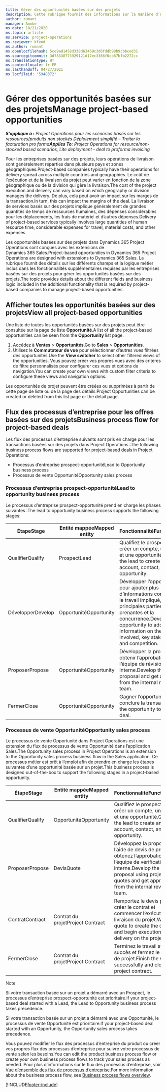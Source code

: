 ```yaml
---
title: Gérer des opportunités basées sur des projets
description: Cette rubrique fournit des informations sur la manière d’utiliser des opportunités liées à des projets.
author: rumant
manager: Annbe
ms.date: 10/21/2020
ms.topic: article
ms.service: project-operations
ms.reviewer: kfend
ms.author: rumant
ms.openlocfilehash: 5ce9ad1458d338d63469c3d6fddb98b9cbbced31
ms.sourcegitcommit: 3d78338773929121d17ec3386f6cb67bfb2272cc
ms.translationtype: HT
ms.contentlocale: fr-FR
ms.lasthandoff: 04/27/2021
ms.locfileid: "5948372"
---
```

# <a name="manage-project-based-opportunities"></a><span data-ttu-id="05d80-103">Gérer des opportunités basées sur des projets</span><span class="sxs-lookup"><span data-stu-id="05d80-103">Manage project-based opportunities</span></span>

<span data-ttu-id="05d80-104">_**S’applique à :** Project Operations pour les scénarios basés sur les ressources/produits non stockés Déploiement simplifié – Traiter la facturation pro forma_</span><span class="sxs-lookup"><span data-stu-id="05d80-104">_**Applies To:** Project Operations for resource/non-stocked based scenarios, Lite deployment - deal to proforma invoicing_</span></span>

<span data-ttu-id="05d80-105">Pour les entreprises basées sur des projets, leurs opérations de livraison sont généralement réparties dans plusieurs pays et zones géographiques.</span><span class="sxs-lookup"><span data-stu-id="05d80-105">Project-based companies typically have their operations for delivery spread across multiple countries and geographies.</span></span> <span data-ttu-id="05d80-106">Le coût de l’exécution et de la livraison du projet peut varier en fonction de la zone géographique ou de la division qui gère la livraison.</span><span class="sxs-lookup"><span data-stu-id="05d80-106">The cost of the project execution and delivery can vary  based on which geography or division manages the delivery.</span></span> <span data-ttu-id="05d80-107">De plus, cela peut avoir un impact sur les marges de la transaction.</span><span class="sxs-lookup"><span data-stu-id="05d80-107">In turn, this can impact the margins of the deal.</span></span> <span data-ttu-id="05d80-108">La livraison de services basés sur des projets implique généralement de grandes quantités de temps de ressources humaines, des dépenses considérables pour les déplacements, les frais de matériel et d’autres dépenses.</span><span class="sxs-lookup"><span data-stu-id="05d80-108">Delivery of project-based services typically involves large quantities of human resource time, considerable expenses for travel, material costs, and other expenses.</span></span>

<span data-ttu-id="05d80-109">Les opportunités basées sur des projets dans Dynamics 365 Project Operations sont conçues avec les extensions de Dynamics 365 Sales.</span><span class="sxs-lookup"><span data-stu-id="05d80-109">Project-based opportunities in Dynamics 365 Project Operations are designed with extensions to Dynamics 365 Sales.</span></span> <span data-ttu-id="05d80-110">La rubrique fournit des détails sur les différents champs et la logique métier inclus dans les fonctionnalités supplémentaires requises par les entreprises basées sur des projets pour gérer les opportunités basées sur des projets.</span><span class="sxs-lookup"><span data-stu-id="05d80-110">The topic provides details about the different fields and business logic included in the additional functionality that is required by project-based companies to manage project-based opportunities.</span></span>

## <a name="view-all-project-based-opportunities"></a><span data-ttu-id="05d80-111">Afficher toutes les opportunités basées sur des projets</span><span class="sxs-lookup"><span data-stu-id="05d80-111">View all project-based opportunities</span></span>

<span data-ttu-id="05d80-112">Une liste de toutes les opportunités basées sur des projets peut être consultée sur la page de liste **Opportunité**.</span><span class="sxs-lookup"><span data-stu-id="05d80-112">A list of all the project-based opportunities can be seen from the **Opportunity** list page.</span></span> 

1. <span data-ttu-id="05d80-113">Accédez à **Ventes** > **Opportunités**.</span><span class="sxs-lookup"><span data-stu-id="05d80-113">Go to **Sales** > **Opportunities**.</span></span>
2. <span data-ttu-id="05d80-114">Utilisez le **Commutateur de vue** pour sélectionner d’autres vues filtrées des opportunités.</span><span class="sxs-lookup"><span data-stu-id="05d80-114">Use the **View switcher** to select other filtered views of the opportunities.</span></span> <span data-ttu-id="05d80-115">Vous pouvez créer vos propres vues avec des critères de filtre personnalisés pour configurer ces vues et options de navigation.</span><span class="sxs-lookup"><span data-stu-id="05d80-115">You can create your own views with custom filter criteria to configure these views and navigation options.</span></span>

<span data-ttu-id="05d80-116">Les opportunités de projet peuvent être créées ou supprimées à partir de cette page de liste ou de la page des détails.</span><span class="sxs-lookup"><span data-stu-id="05d80-116">Project Opportunities can be created or deleted from this list page or the detail page.</span></span>

## <a name="business-process-flow-for-project-based-deals"></a><span data-ttu-id="05d80-117">Flux des processus d’entreprise pour les offres basées sur des projets</span><span class="sxs-lookup"><span data-stu-id="05d80-117">Business process flow for project-based deals</span></span>

<span data-ttu-id="05d80-118">Les flux des processus d’entreprise suivants sont pris en charge pour les transactions basées sur des projets dans Project Operations :</span><span class="sxs-lookup"><span data-stu-id="05d80-118">The following business process flows are supported for project-based deals in Project Operations:</span></span>

- <span data-ttu-id="05d80-119">Processus d’entreprise prospect-opportunité</span><span class="sxs-lookup"><span data-stu-id="05d80-119">Lead to Opportunity business process</span></span>
- <span data-ttu-id="05d80-120">Processus de vente Opportunité</span><span class="sxs-lookup"><span data-stu-id="05d80-120">Opportunity sales process</span></span>

### <a name="lead-to-opportunity-business-process"></a><span data-ttu-id="05d80-121">Processus d’entreprise prospect-opportunité</span><span class="sxs-lookup"><span data-stu-id="05d80-121">Lead to opportunity business process</span></span> 
<span data-ttu-id="05d80-122">Le processus d’entreprise prospect-opportunité prend en charge les phases suivantes :</span><span class="sxs-lookup"><span data-stu-id="05d80-122">The lead to opportunity business process supports the following stages:</span></span>

| <span data-ttu-id="05d80-123">Étape</span><span class="sxs-lookup"><span data-stu-id="05d80-123">Stage</span></span> | <span data-ttu-id="05d80-124">Entité mappée</span><span class="sxs-lookup"><span data-stu-id="05d80-124">Mapped entity</span></span> | <span data-ttu-id="05d80-125">Fonctionnalité</span><span class="sxs-lookup"><span data-stu-id="05d80-125">Functionality</span></span> |
| --- | --- | --- |
| <span data-ttu-id="05d80-126">Qualifier</span><span class="sxs-lookup"><span data-stu-id="05d80-126">Qualify</span></span> | <span data-ttu-id="05d80-127">Prospect</span><span class="sxs-lookup"><span data-stu-id="05d80-127">Lead</span></span> | <span data-ttu-id="05d80-128">Qualifiez le prospect pour créer un compte, un contact et une opportunité.</span><span class="sxs-lookup"><span data-stu-id="05d80-128">Qualify the lead to create an account, contact, and an opportunity.</span></span> |
| <span data-ttu-id="05d80-129">Développer</span><span class="sxs-lookup"><span data-stu-id="05d80-129">Develop</span></span> | <span data-ttu-id="05d80-130">Opportunité</span><span class="sxs-lookup"><span data-stu-id="05d80-130">Opportunity</span></span> | <span data-ttu-id="05d80-131">Développer l’opportunité pour ajouter plus d’informations concernant le travail impliqué, les principales parties prenantes et la concurrence.</span><span class="sxs-lookup"><span data-stu-id="05d80-131">Develop the opportunity to add more information on the work involved, key stakeholders, and competition.</span></span> |
| <span data-ttu-id="05d80-132">Proposer</span><span class="sxs-lookup"><span data-stu-id="05d80-132">Propose</span></span> | <span data-ttu-id="05d80-133">Opportunité</span><span class="sxs-lookup"><span data-stu-id="05d80-133">Opportunity</span></span> | <span data-ttu-id="05d80-134">Développer la proposition et obtenir l’approbation de l’équipe de révision interne.</span><span class="sxs-lookup"><span data-stu-id="05d80-134">Develop the proposal and get approval from the internal review team.</span></span> |
| <span data-ttu-id="05d80-135">Fermer</span><span class="sxs-lookup"><span data-stu-id="05d80-135">Close</span></span> | <span data-ttu-id="05d80-136">Opportunité</span><span class="sxs-lookup"><span data-stu-id="05d80-136">Opportunity</span></span> | <span data-ttu-id="05d80-137">Gagner l’opportunité pour conclure la transaction.</span><span class="sxs-lookup"><span data-stu-id="05d80-137">Win the opportunity to close the deal.</span></span> |

### <a name="opportunity-sales-process"></a><span data-ttu-id="05d80-138">Processus de vente Opportunité</span><span class="sxs-lookup"><span data-stu-id="05d80-138">Opportunity sales process</span></span>
<span data-ttu-id="05d80-139">Le processus de vente Opportunité dans Project Operations est une extension du flux de processus de vente Opportunité dans l’application Sales.</span><span class="sxs-lookup"><span data-stu-id="05d80-139">The Opportunity sales process in Project Operations is an extension to the Opportunity sales process business flow in the Sales application.</span></span> <span data-ttu-id="05d80-140">Ce processus métier est prêt à l’emploi afin de prendre en charge les étapes suivantes d’une opportunité basée sur un projet.</span><span class="sxs-lookup"><span data-stu-id="05d80-140">This business process is designed out-of-the-box to support the following stages in a project-based opportunity.</span></span>

| <span data-ttu-id="05d80-141">Étape</span><span class="sxs-lookup"><span data-stu-id="05d80-141">Stage</span></span> | <span data-ttu-id="05d80-142">Entité mappée</span><span class="sxs-lookup"><span data-stu-id="05d80-142">Mapped entity</span></span> | <span data-ttu-id="05d80-143">Fonctionnalité</span><span class="sxs-lookup"><span data-stu-id="05d80-143">Functionality</span></span> |
| --- | --- | --- |
| <span data-ttu-id="05d80-144">Qualifier</span><span class="sxs-lookup"><span data-stu-id="05d80-144">Qualify</span></span> | <span data-ttu-id="05d80-145">Opportunité</span><span class="sxs-lookup"><span data-stu-id="05d80-145">Opportunity</span></span> | <span data-ttu-id="05d80-146">Qualifiez le prospect pour créer un compte, un contact et une opportunité.</span><span class="sxs-lookup"><span data-stu-id="05d80-146">Qualify the lead to create an account, contact, and an opportunity.</span></span> |
| <span data-ttu-id="05d80-147">Proposer</span><span class="sxs-lookup"><span data-stu-id="05d80-147">Propose</span></span> | <span data-ttu-id="05d80-148">Devis</span><span class="sxs-lookup"><span data-stu-id="05d80-148">Quote</span></span> | <span data-ttu-id="05d80-149">Développez la proposition à l’aide de devis de projet et obtenez l’approbation de l’équipe de vérification interne.</span><span class="sxs-lookup"><span data-stu-id="05d80-149">Develop the proposal using project quotes and get approval from the internal review team.</span></span> |
| <span data-ttu-id="05d80-150">Contrat</span><span class="sxs-lookup"><span data-stu-id="05d80-150">Contract</span></span> | <span data-ttu-id="05d80-151">Contrat du projet</span><span class="sxs-lookup"><span data-stu-id="05d80-151">Project Contract</span></span> | <span data-ttu-id="05d80-152">Remportez le devis pour créer le contrat et commencer l’exécution et la livraison du projet.</span><span class="sxs-lookup"><span data-stu-id="05d80-152">Win the quote to create the contract and begin execution and delivery on the project.</span></span> |
| <span data-ttu-id="05d80-153">Fermer</span><span class="sxs-lookup"><span data-stu-id="05d80-153">Close</span></span> | <span data-ttu-id="05d80-154">Contrat du projet</span><span class="sxs-lookup"><span data-stu-id="05d80-154">Project Contract</span></span> | <span data-ttu-id="05d80-155">Terminez le travail avec succès et fermez le contrat de projet.</span><span class="sxs-lookup"><span data-stu-id="05d80-155">Finish the work successfully and close the project contract.</span></span> |

> [!NOTE]
> <span data-ttu-id="05d80-156">Si votre transaction basée sur un projet a démarré avec un Prospect, le processus d’entreprise prospect-opportunité est prioritaire.</span><span class="sxs-lookup"><span data-stu-id="05d80-156">If your project-based deal started with a Lead, the Lead to Opportunity business process takes precedence.</span></span>
>
> <span data-ttu-id="05d80-157">Si votre transaction basée sur un projet a démarré avec une Opportunité, le processus de vente Opportunité est prioritaire.</span><span class="sxs-lookup"><span data-stu-id="05d80-157">If your project-based deal started with an Opportunity, the Opportunity sales process takes precedence.</span></span>

<span data-ttu-id="05d80-158">Vous pouvez modifier le flux des processus d’entreprise du produit ou créer vos propres flux des processus d’entreprise pour suivre votre processus de vente selon les besoins.</span><span class="sxs-lookup"><span data-stu-id="05d80-158">You can edit the product business process flow or create your own business process flows to track your sales process as needed.</span></span> <span data-ttu-id="05d80-159">Pour plus d’informations sur le flux des processus d’entreprise, voir [Vue d’ensemble des flux de processus d’entreprise](/dynamics365/customerengagement/on-premises/customize/business-process-flows-overview).</span><span class="sxs-lookup"><span data-stu-id="05d80-159">For more information about the business process flow, see [Business process flows overview](/dynamics365/customerengagement/on-premises/customize/business-process-flows-overview).</span></span>


[!INCLUDE[footer-include](../includes/footer-banner.md)]
